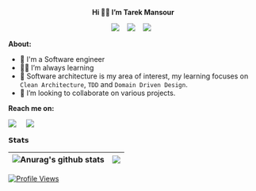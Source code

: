 <p align="center"><strong> Hi 🙋‍♂️ I’m Tarek Mansour </strong></p>
<p align="center"> 
  <img src="https://img.shields.io/badge/.NET-512BD4?logo=dotnet&logoColor=fff" />&nbsp;&nbsp;&nbsp;
  <img src="https://img.shields.io/badge/JavaScript-F7DF1E?logo=javascript&logoColor=000" />&nbsp;&nbsp;&nbsp;
  <img src="https://img.shields.io/badge/Azure-%230072C6.svg?logo=microsoftazure&logoColor=white" />&nbsp;&nbsp;
</p>

**About:**

- 💼 I'm a Software engineer
- 🧑‍💻 I’m always learning
- 🌱 Software architecture is my area of interest, my learning focuses on `Clean Architecture`, `TDD` and  `Domain Driven Design`.
- 💞️ I’m looking to collaborate on various projects.

**Reach me on:**
<p>
  <a target="_blank"href="https://twitter.com/mansour__tarek"><img src="https://img.shields.io/twitter/follow/:mansour__tarek" /></a>&nbsp;&nbsp;&nbsp;&nbsp;
  <a target="_blank"href="https://www.linkedin.com/in/tma-dotnet//"><img src="https://img.shields.io/badge/Linkedin-%230077B5.svg?logo=linkedin&logoColor=white"/></a>&nbsp;&nbsp;&nbsp;&nbsp;
</p>

**𝗦𝘁𝗮𝘁𝘀**

| <img align="center" src="https://github-readme-stats.vercel.app/api?username=tarekmansour&hide=stars&include_all_commits=true&theme=buefy&hide_border=true" alt="Anurag's github stats" /> | <img align="center" src="https://github-readme-stats.vercel.app/api/top-langs/?username=tarekmansour&layout=compact&theme=buefy&hide_border=true" /> |
| ------------- | ------------- |

<!---
stats Options: &hide=stars,commits,prs,issues,contribs
--->

[![Profile Views](https://komarev.com/ghpvc/?username=tarekmansour&label=Profile%20Views&color=0e75b6&style=flat)](https://github.com/tarekmansour)
